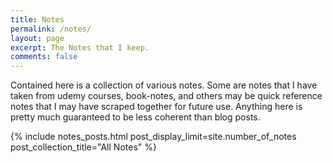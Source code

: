 ```yaml
---
title: Notes
permalink: /notes/
layout: page
excerpt: The Notes that I keep.
comments: false
---
```


Contained here is a collection of various notes. Some are notes that I have taken from udemy courses, book-notes, and 
others may be quick reference notes that I may have scraped together for future use. Anything here is pretty much guaranteed to 
be less coherent than blog posts.


{% include notes_posts.html post_display_limit=site.number_of_notes post_collection_title="All Notes" %}
